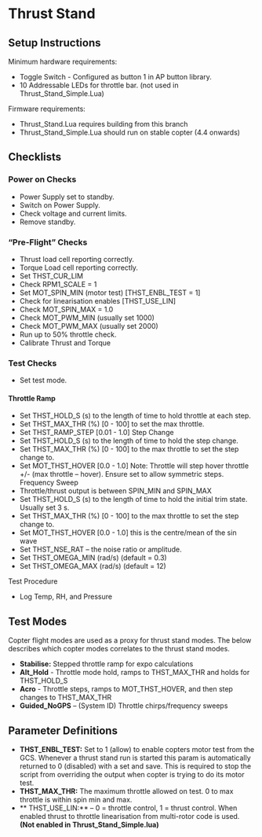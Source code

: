 # Thrust Stand

## Setup Instructions

Minimum hardware requirements:
- Toggle Switch - Configured as button 1 in AP button library.
- 10 Addressable LEDs for throttle bar. (not used in Thrust_Stand_Simple.Lua)

Firmware requirements:
- Thrust_Stand.Lua requires building from this branch
- Thrust_Stand_Simple.Lua should run on stable copter (4.4 onwards)

## Checklists


### Power on Checks
-	Power Supply set to standby.
-	Switch on Power Supply.
-	Check voltage and current limits.
-	Remove standby.

### “Pre-Flight” Checks
-	Thrust load cell reporting correctly.
-	Torque Load cell reporting correctly.
-	Set THST_CUR_LIM
-	Check RPM1_SCALE = 1
-	Set MOT_SPIN_MIN (motor test) [THST_ENBL_TEST = 1]
-	Check for linearisation enables [THST_USE_LIN]
-	Check MOT_SPIN_MAX = 1.0
-	Check MOT_PWM_MIN (usually set 1000)
-	Check MOT_PWM_MAX (usually set 2000)
-	Run up to 50% throttle check.
-	Calibrate Thrust and Torque

### Test Checks

- Set test mode.

#### Throttle Ramp

-	Set THST_HOLD_S (s) to the length of time to hold throttle at each step.
-	Set THST_MAX_THR (%) [0 - 100] to set the max throttle.
-	Set THST_RAMP_STEP [0.01 - 1.0]
Step Change
-	Set THST_HOLD_S (s) to the length of time to hold the step change.
-	Set THST_MAX_THR (%) [0 - 100] to the max throttle to set the step change to.
-	Set MOT_THST_HOVER [0.0 - 1.0]
Note: Throttle will step hover throttle +/- (max throttle – hover).  Ensure set to allow symmetric steps.
Frequency Sweep
-	Throttle/thrust output is between SPIN_MIN and SPIN_MAX
-	Set THST_HOLD_S (s) to the length of time to hold the initial trim state. Usually set 3 s.
-	Set THST_MAX_THR (%) [0 - 100] to the max throttle to set the step change to.
-	Set MOT_THST_HOVER [0.0 - 1.0] this is the centre/mean of the sin wave
-	Set THST_NSE_RAT – the noise ratio or amplitude.
-	Set THST_OMEGA_MIN (rad/s) (default = 0.3)
-	Set THST_OMEGA_MAX (rad/s) (default = 12)


Test Procedure
-	Log Temp, RH, and Pressure



## Test Modes

Copter flight modes are used as a proxy for thrust stand modes. The below describes which copter modes correlates to the thrust stand modes.

- **Stabilise:** Stepped throttle ramp for expo calculations
- **Alt_Hold** - Throttle mode hold, ramps to THST_MAX_THR and holds for THST_HOLD_S
- **Acro** - Throttle steps, ramps to MOT_THST_HOVER, and then step changes to THST_MAX_THR
- **Guided_NoGPS** – (System ID) Throttle chirps/frequency sweeps


## Parameter Definitions
- **THST_ENBL_TEST:** Set to 1 (allow) to enable copters motor test from the GCS.  Whenever a thrust stand run is started this param is automatically returned to 0 (disabled) with a set and save.  This is required to stop the script from overriding the output when copter is trying to do its motor test.
- **THST_MAX_THR:** The maximum throttle allowed on test.  0 to max throttle is within spin min and max.
- ** THST_USE_LIN:** – 0 = throttle control, 1 = thrust control.  When enabled thrust to throttle linearisation from multi-rotor code is used. **(Not enabled in Thrust_Stand_Simple.lua)**











